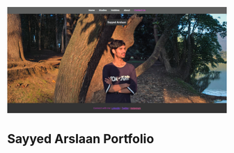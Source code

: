 
![image](port.png)
<h1><a herf="www.instagram.com/sayyed_arslaaaaan">Sayyed Arslaan Portfolio </a></h1>
